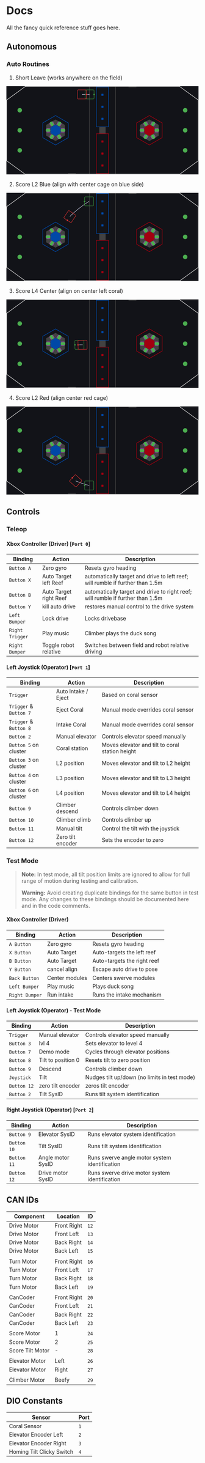 # Docs

All the fancy quick reference stuff goes here.

## Autonomous

### Auto Routines

1. Short Leave (works anywhere on the field)

![Short Leave](autos/leave-short.png)

2. Score L2 Blue (align with center cage on blue side)

![Score L2 Blue](autos/l2-blue.png)

3. Score L4 Center (align on center left coral)

![Score L4 Center](autos/l4-center.png)

4. Score L2 Red (align center red cage)

![Score L2 Red](autos/l2-red.png)
## Controls

### Teleop

#### Xbox Controller (Driver) [`Port 0`]

| Binding         | Action | Description |
| --------------- | ------ | ----------- |
| `Button A`      | Zero gyro | Resets gyro heading |
| `Button X`      | Auto Target left Reef  | automatically target and drive to left reef; will rumble if further than 1.5m  |
| `Button B`      | Auto Target right Reef | automatically target and drive to right reef; will rumble if further than 1.5m |
| `Button Y`      | kill auto drive | restores manual control to the drive system |
| `Left Bumper`   | Lock drive | Locks drivebase |
| `Right Trigger` | Play music | Climber plays the duck song |
| `Right Bumper`  | Toggle robot relative  | Switches between field and robot relative driving |

#### Left Joystick (Operator) [`Port 1`]

| Binding                | Action              | Description                                     |
| ---------------------- | ------------------- | ----------------------------------------------- |
| `Trigger`              | Auto Intake / Eject | Based on coral sensor                           |
| `Trigger` & `Button 7` | Eject Coral         | Manual mode overrides coral sensor              |
| `Trigger` & `Button 8` | Intake Coral        | Manual mode overrides coral sensor              |
| `Button 2`             | Manual elevator     | Controls elevator speed manually                |
| `Button 5` on cluster  | Coral station       | Moves elevator and tilt to coral station height |
| `Button 3` on cluster  | L2 position         | Moves elevator and tilt to L2 height            |
| `Button 4` on cluster  | L3 position         | Moves elevator and tilt to L3 height            |
| `Button 6` on cluster  | L4 position         | Moves elevator and tilt to L4 height            |
| `Button 9`             | Climber descend     | Controls climber down                           |
| `Button 10`            | Climber climb       | Controls climber up                             |
| `Button 11`            | Manual tilt         | Control the tilt with the joystick              |
| `Button 12`            | Zero tilt encoder   | Sets the encoder to zero                        |

### Test Mode

> **Note:** In test mode, all tilt position limits are ignored to allow for full range of motion during testing and calibration.
>
> **Warning:** Avoid creating duplicate bindings for the same button in test mode. Any changes to these bindings should be documented here and in the code comments.

#### Xbox Controller (Driver)

| Binding         | Action          | Description                            |
| --------------- | --------------- | -------------------------------------- |
| `A Button`      | Zero gyro       | Resets gyro heading                    |
| `X Button`      | Auto Target     | Auto-targets the left reef             |
| `B Button`      | Auto Target     | Auto-targets the right reef            |
| `Y Button`      | cancel align    | Escape auto drive to pose              |
| `Back Button`   | Center modules  | Centers swerve modules                 |
| `Left Bumper`   | Play music      | Plays duck song                        |
| `Right Bumper`  | Run intake      | Runs the intake mechanism              |

#### Left Joystick (Operator) - Test Mode

| Binding     | Action             | Description                       |
| ----------- | ------------------ | --------------------------------- |
| `Trigger`   | Manual elevator    | Controls elevator speed manually  |
| `Button 3`  | lvl 4              | Sets elevator to level 4          |
| `Button 7`  | Demo mode          | Cycles through elevator positions |
| `Button 8`  | Tilt to position 0 | Resets tilt to zero position      |
| `Button 9`  | Descend            | Controls climber down             |
| `Joystick`  | Tilt               | Nudges tilt up/down (no limits in test mode) |
| `Button 12` | zero tilt encoder  | zeros tilt encoder                |
| `Button 2`  | Tilt SysID         | Runs tilt system identification   |

#### Right Joystick (Operator) [`Port 2`]

| Binding     | Action            | Description                                   |
| ----------- | ----------------- | --------------------------------------------- |
| `Button 9`  | Elevator SysID    | Runs elevator system identification           |
| `Button 10` | Tilt SysID        | Runs tilt system identification               |
| `Button 11` | Angle motor SysID | Runs swerve angle motor system identification |
| `Button 12` | Drive motor SysID | Runs swerve drive motor system identification |

## CAN IDs

| Component        | Location    | ID   |
| ---------------- | ----------- | ---- |
| Drive Motor      | Front Right | `12` |
| Drive Motor      | Front Left  | `13` |
| Drive Motor      | Back Right  | `14` |
| Drive Motor      | Back Left   | `15` |
|                  |             |
| Turn Motor       | Front Right | `16` |
| Turn Motor       | Front Left  | `17` |
| Turn Motor       | Back Right  | `18` |
| Turn Motor       | Back Left   | `19` |
|                  |             |
| CanCoder         | Front Right | `20` |
| CanCoder         | Front Left  | `21` |
| CanCoder         | Back Right  | `22` |
| CanCoder         | Back Left   | `23` |
|                  |             |
| Score Motor      | 1           | `24` |
| Score Motor      | 2           | `25` |
| Score Tilt Motor | -           | `28` |
|                  |             |
| Elevator Motor   | Left        | `26` |
| Elevator Motor   | Right       | `27` |
|                  |             |
| Climber Motor    | Beefy       | `29` |

## DIO Constants

| Sensor                    | Port |
| ------------------------- | ---- |
| Coral Sensor              | `1`  |
| Elevator Encoder Left     | `2`  |
| Elevator Encoder Right    | `3`  |
| Homing Tilt Clicky Switch | `4`  |
